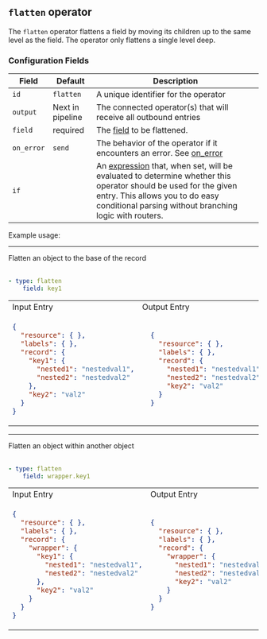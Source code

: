 ## `flatten` operator

The `flatten` operator flattens a field by moving its children up to the same level as the field.
The operator only flattens a single level deep.

### Configuration Fields

| Field      | Default          | Description                                                                                                                                                                                                                              |
| ---        | ---              | ---                                                                                                                                                                                                                                      |
| `id`       | `flatten`    | A unique identifier for the operator                                                                                                                                                                                                     |
| `output`   | Next in pipeline | The connected operator(s) that will receive all outbound entries                                                                                                                                                                         |
| `field`      | required       | The [field](/docs/types/field.md) to be flattened.                                                       |
| `on_error` | `send`           | The behavior of the operator if it encounters an error. See [on_error](/docs/types/on_error.md)                                                                                                                                          |
| `if`       |                  | An [expression](/docs/types/expression.md) that, when set, will be evaluated to determine whether this operator should be used for the given entry. This allows you to do easy conditional parsing without branching logic with routers. |

Example usage:

<hr>
Flatten an object to the base of the record
<br>
<br>

```yaml
- type: flatten
    field: key1
```

<table>
<tr><td> Input Entry </td> <td> Output Entry </td></tr>
<tr>
<td>

```json
{
  "resource": { },
  "labels": { },  
  "record": {
    "key1": {
      "nested1": "nestedval1",
      "nested2": "nestedval2"
    },
    "key2": "val2"
  }
}
```

</td>
<td>

```json
  {
    "resource": { },
    "labels": { },  
    "record": {
      "nested1": "nestedval1",
      "nested2": "nestedval2",
      "key2": "val2"
    }
  }
```

</td>
</tr>
</table>

<hr>
Flatten an object within another object
<br>
<br>

```yaml
- type: flatten
    field: wrapper.key1
```

<table>
<tr><td> Input Entry </td> <td> Output Entry </td></tr>
<tr>
<td>

```json
{
  "resource": { },
  "labels": { },  
  "record": {
    "wrapper": {
      "key1": {
        "nested1": "nestedval1",
        "nested2": "nestedval2"
      },
      "key2": "val2"
    }
  }
}
```

</td>
<td>

```json
{
  "resource": { },
  "labels": { },  
  "record": {
    "wrapper": {
      "nested1": "nestedval1",
      "nested2": "nestedval2",
      "key2": "val2"
    }
  }
}
```

</td>
</tr>
</table>

